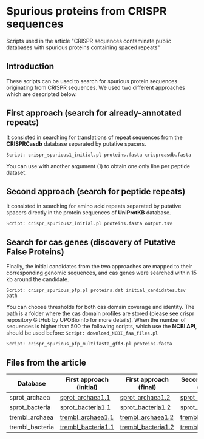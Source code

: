 # Spurious proteins from CRISPR sequences

Scripts used in the article "CRISPR sequences contaminate public databases with spurious proteins containing spaced repeats"

## Introduction
These scripts can be used to search for spurious protein sequences originating from CRISPR sequences. We used two different approaches which are descripted below. 

## First approach (search for already-annotated repeats)
It consisted in searching for translations of repeat sequences from the **CRISPRCasdb** database separated by putative spacers.

`Script: crispr_spurious1_initial.pl proteins.fasta crisprcasdb.fasta`

You can use with another argument (1) to obtain one only line per peptide dataset.

## Second approach (search for peptide repeats)
It consisted in searching for amino acid repeats separated by putative spacers directly in the protein sequences of **UniProtKB** database.

`Script: crispr_spurious2_initial.pl proteins.fasta output.tsv`

## Search for cas genes (discovery of Putative False Proteins)
Finally, the initial candidates from the two approaches are mapped to their corresponding genomic sequences, and cas genes were searched within 15 kb around the candidate.

`Script: crispr_spurious_pfp.pl proteins.dat initial_candidates.tsv path`

You can choose thresholds for both cas domain coverage and identity. The path is a folder where the cas domain profiles are stored (please see crispr repository GitHub by UPOBioinfo for more details).
When the number of sequences is higher than 500 the following scripts, which use the **NCBI API**, should be used before:
`Script: download_NCBI_faa_files.pl`

`Script: crispr_spurious_pfp_multifasta_gff3.pl proteins.fasta`

## Files from the article
Database|First approach (initial)|First approach (final)|Second approach (initial)|Second approach (final)
---|---|---|---|---
sprot_archaea|[sprot_archaea1.1](http://www.bioinfocabd.upo.es/crispr_spurious/first_approach/initial/uniprot_sprot_archaea.tsv)|[sprot_archaea1.2](http://www.bioinfocabd.upo.es/crispr_spurious/first_approach/pfp_searching/uniprot_sprot_archaea.tsv)|[sprot_archaea2.1](http://www.bioinfocabd.upo.es/crispr_spurious/second_approach/initial/uniprot_sprot_archaea.tsv)|[sprot_archaea2.2](http://www.bioinfocabd.upo.es/crispr_spurious/second_approach/pfp_searching/uniprot_sprot_archaea.tsv)
sprot_bacteria|[sprot_bacteria1.1](http://www.bioinfocabd.upo.es/crispr_spurious/first_approach/initial/uniprot_sprot_bacteria.tsv)|[sprot_bacteria1.2](http://www.bioinfocabd.upo.es/crispr_spurious/first_approach/pfp_searching/uniprot_sprot_bacteria.tsv)|[sprot_bacteria2.1](http://www.bioinfocabd.upo.es/crispr_spurious/second_approach/initial/uniprot_sprot_bacteria.tsv)|[sprot_bacteria2.2](http://www.bioinfocabd.upo.es/crispr_spurious/second_approach/pfp_searching/uniprot_sprot_bacteria.tsv)
trembl_archaea|[trembl_archaea1.1](http://www.bioinfocabd.upo.es/crispr_spurious/first_approach/initial/uniprot_trembl_archaea.tsv)|[trembl_archaea1.2](http://www.bioinfocabd.upo.es/crispr_spurious/first_approach/pfp_searching/uniprot_trembl_archaea.tsv)|[trembl_archaea2.1](http://www.bioinfocabd.upo.es/crispr_spurious/second_approach/initial/uniprot_trembl_archaea.tsv)|[trembl_archaea2.2](http://www.bioinfocabd.upo.es/crispr_spurious/second_approach/pfp_searching/uniprot_trembl_archaea.tsv)
trembl_bacteria|[trembl_bacteria1.1](http://www.bioinfocabd.upo.es/crispr_spurious/first_approach/initial/uniprot_trembl_bacteria.tsv)|[trembl_bacteria1.2](http://www.bioinfocabd.upo.es/crispr_spurious/first_approach/pfp_searching/uniprot_trembl_bacteria.tsv)|[trembl_bacteria2.1](http://www.bioinfocabd.upo.es/crispr_spurious/second_approach/initial/uniprot_trembl_bacteria.tsv)|[trembl_bacteria2.2](http://www.bioinfocabd.upo.es/crispr_spurious/second_approach/pfp_searching/uniprot_trembl_bacteria.tsv)
